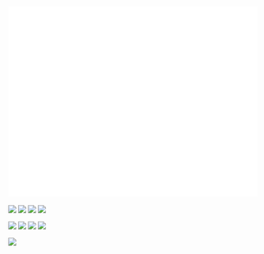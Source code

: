 ![Metrics](https://github.com/wjrforcyber/wjrforcyber/blob/main/github-metrics.svg)<img src="https://64.media.tumblr.com/39ff641cf87dca9cb5064b5407037b7c/tumblr_o26n0mMtx91v1kxyno1_500.gifv" alt="" width="300"/>


[![](https://img.shields.io/badge/-Python-007396?style=plastic&logo=python&logoColor=ffffff)](https://www.python.org/)
[![](https://img.shields.io/badge/-C-007396?style=plastic&logo=c&logoColor=ffffff)](https://en.cppreference.com/w/c/language)
[![](https://img.shields.io/badge/-Dart-007396?style=plastic&logo=dart&logoColor=ffffff)](https://dart.dev/)
[![](https://img.shields.io/badge/-Haskell-007396?style=plastic&logo=haskell&logoColor=ffffff)](https://www.haskell.org/)


[![](https://img.shields.io/badge/iphone-11-000000?style=plastic&logo=apple&logoColor=ffffff)](https://www.apple.com/)
[![](https://img.shields.io/badge/Win-10-000000?style=plastic&logo=windows&logoColor=ffffff)](https://www.microsoft.com/en-gb/windows)
[![](https://img.shields.io/badge/Bose-SoundSport-000000?style=plastic&logo=bose&logoColor=ffffff)](https://www.bose.co.uk/en_gb/index.html)
[![](https://img.shields.io/badge/Bose-QC35II-000000?style=plastic&logo=bose&logoColor=ffffff)](https://www.bose.co.uk/en_gb/index.html)




![](https://img.shields.io/badge/Coffee-663333?style=plastic&logo=buymeacoffee&logoColor=ffffff)


